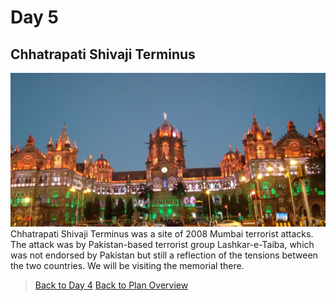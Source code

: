# Day 5
## Chhatrapati Shivaji Terminus
![day5](../day5.png)
Chhatrapati Shivaji Terminus was a site of 2008 Mumbai terrorist attacks. The attack was by Pakistan-based terrorist group Lashkar-e-Taiba, which was not endorsed by Pakistan but still a reflection of the tensions between the two countries. We will be visiting the memorial there.


> [Back to Day 4](day4)
> [Back to Plan Overview](.)
